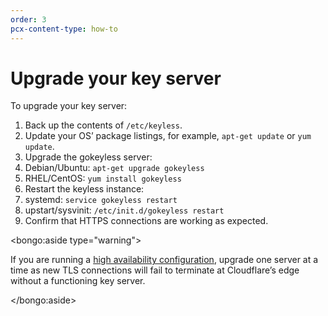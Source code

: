 ```yaml
---
order: 3
pcx-content-type: how-to
---
```


# Upgrade your key server

To upgrade your key server:

1. Back up the contents of `/etc/keyless`.
1. Update your OS’ package listings, for example, `apt-get update` or `yum update`.
1. Upgrade the gokeyless server:
1. Debian/Ubuntu: `apt-get upgrade gokeyless`
1. RHEL/CentOS: `yum install gokeyless`
1. Restart the keyless instance:
1. systemd: `service gokeyless restart`
1. upstart/sysvinit: `/etc/init.d/gokeyless restart`
1. Confirm that HTTPS connections are working as expected.

<bongo:aside type="warning">

If you are running a [high availability configuration](/keyless-ssl/reference/high-availability), upgrade one server at a time as new TLS connections will fail to terminate at Cloudflare’s edge without a functioning key server.

</bongo:aside>
